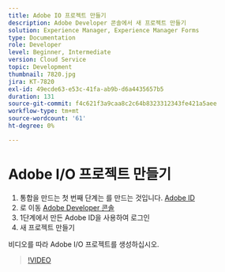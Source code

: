 ```yaml
---
title: Adobe IO 프로젝트 만들기
description: Adobe Developer 콘솔에서 새 프로젝트 만들기
solution: Experience Manager, Experience Manager Forms
type: Documentation
role: Developer
level: Beginner, Intermediate
version: Cloud Service
topic: Development
thumbnail: 7820.jpg
jira: KT-7820
exl-id: 49ecde63-e53c-41fa-ab9b-d6a4435657b5
duration: 131
source-git-commit: f4c621f3a9caa8c2c64b8323312343fe421a5aee
workflow-type: tm+mt
source-wordcount: '61'
ht-degree: 0%

---
```


# Adobe I/O 프로젝트 만들기

1. 통합을 만드는 첫 번째 단계는 를 만드는 것입니다. [Adobe ID](https://account.adobe.com/)
1. 로 이동 [Adobe Developer 콘솔](https://console.adobe.io/home)
1. 1단계에서 만든 Adobe ID을 사용하여 로그인
1. 새 프로젝트 만들기

비디오를 따라 Adobe I/O 프로젝트를 생성하십시오.

>[!VIDEO](https://video.tv.adobe.com/v/333220?quality=12&learn=on)
